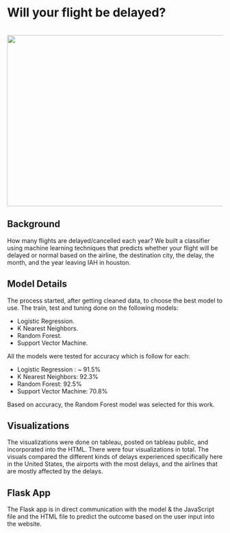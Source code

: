 # Will your flight be delayed? 
<br> 

<img src = "https://www.smartertravel.com/uploads/2013/10/stm52582875d01ca20131011.jpg" width = 600 height= 400>

## Background 

How many flights are delayed/cancelled each year? We built a classifier using machine learning techniques that predicts whether your flight will be delayed or normal based on the 
airline, the destination city, the delay, the month, and the year leaving IAH in houston. 

## Model Details 

The process started, after getting cleaned data, to choose the best model to use. The train, test and tuning done on the following models:

 - Logistic Regression.
 - K Nearest Neighbors.
 - Random Forest.
 - Support Vector Machine.

All the models were tested for accuracy which is follow for each:

 - Logistic Regression : ~ 91.5%
 - K Nearest Neighbors: 92.3%
 - Random Forest: 92.5%
 - Support Vector Machine: 70.8%

Based on accuracy, the Random Forest model was selected for this work.
  
## Visualizations 

The visualizations were done on tableau, posted on tableau public, and incorporated into the HTML. 
There were four visualizations in total. The visuals compared the different kinds of delays experienced specifically here in the United States, the airports with the most delays, and the airlines that are mostly affected by the delays.

## Flask App 

The Flask app is in direct communication with the model & the JavaScript file and the HTML file to predict the outcome based on the user input into the website. 



